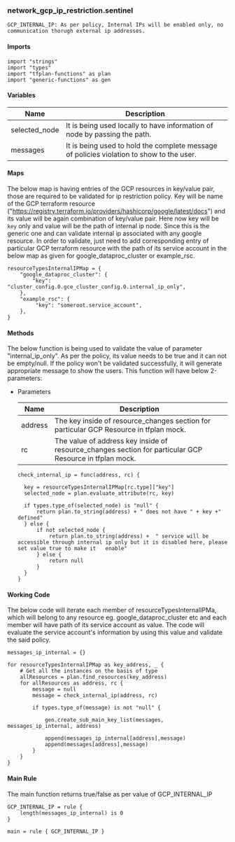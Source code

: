 ### network_gcp_ip_restriction.sentinel
```
GCP_INTERNAL_IP: As per policy, Internal IPs will be enabled only, no communication thorugh external ip addresses.
```

#### Imports
```
import "strings"
import "types"
import "tfplan-functions" as plan
import "generic-functions" as gen
```

#### Variables 
|Name|Description|
|----|-----|
|selected_node|It is being used locally to have information of node by passing the path.|
|messages| It is being used to hold the complete message of policies violation to show to the user.|

#### Maps
The below map is having entries of the GCP resources in key/value pair, those are required to be validated for ip restriction policy. Key will be name of the GCP terraform resource ("https://registry.terraform.io/providers/hashicorp/google/latest/docs") and its value will be again combination of key/value pair. Here now key will be ```key``` only and value will be the path of internal ip node. Since this is the generic one and can validate internal ip associated with any google resource. In order to validate, just need to add corresponding entry of particular GCP terraform resource with the path of its service account in the below map as given for google_dataproc_cluster or example_rsc.
```
resourceTypesInternalIPMap = {	
	"google_dataproc_cluster": {
		"key":   "cluster_config.0.gce_cluster_config.0.internal_ip_only",
	},
    "example_rsc": {
	     "key": "someroot.service_account",
	},
}
```

#### Methods
The below function is being used to validate the value of parameter "internal_ip_only". As per the policy, its value needs to be true and it can not be empty/null. If the policy won't be validated successfully, it will generate appropriate message to show the users. This function will have below 2-parameters:

* Parameters

  |Name|Description|
  |----|-----|
  |address|The key inside of resource_changes section for particular GCP Resource in tfplan mock.|
  |rc|The value of address key inside of resource_changes section for particular GCP Resource in tfplan mock.|

  ```
  check_internal_ip = func(address, rc) {

	key = resourceTypesInternalIPMap[rc.type]["key"]
	selected_node = plan.evaluate_attribute(rc, key)

	if types.type_of(selected_node) is "null" {
		return plan.to_string(address) + " does not have " + key +" defined"
	} else {
		if not selected_node {					
			return plan.to_string(address) +  " service will be accessible through internal ip only but it is disabled here, please set value true to make it   enable"			
		} else {
			return null
		}
	}
  }
  ```

#### Working Code
The below code will iterate each member of resourceTypesInternalIPMa, which will belong to any resource eg. google_dataproc_cluster etc and each member will have path of its service account as value. The code will evaluate the service account's information by using this value and validate the said policy.
```
messages_ip_internal = {}

for resourceTypesInternalIPMap as key_address, _ {
	# Get all the instances on the basis of type
	allResources = plan.find_resources(key_address)
	for allResources as address, rc {
		message = null
		message = check_internal_ip(address, rc)

		if types.type_of(message) is not "null" {

			gen.create_sub_main_key_list(messages, messages_ip_internal, address)
			
			append(messages_ip_internal[address],message)
			append(messages[address],message)
		} 	
	}
}
```

#### Main Rule
The main function returns true/false as per value of GCP_INTERNAL_IP 
```
GCP_INTERNAL_IP = rule {
 	length(messages_ip_internal) is 0 
}

main = rule { GCP_INTERNAL_IP }
```
